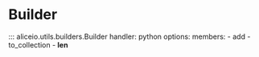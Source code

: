 # Builder

::: aliceio.utils.builders.Builder
    handler: python
    options:
      members:
        - add
        - to_collection
        - __len__
